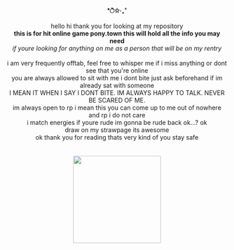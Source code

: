 <p align="center"> <b>*ੈ✩‧₊˚</b><br><br>
hello hi thank you for looking at my repository<br>
<b>this is for hit online game pony.town this will hold all the info you may need</b><br>
<i> if youre looking for anything on me as a person that will be on my rentry</i><br><br>
i am very frequently offtab, feel free to whisper me if i miss anything or dont see that you're online<br>
you are always allowed to sit with me i dont bite just ask beforehand if im already sat with someone<br>
I MEAN IT WHEN I SAY I DONT BITE. IM ALWAYS HAPPY TO TALK. NEVER BE SCARED OF ME.<br>
im always open to rp i mean this you can come up to me out of nowhere and rp i do not care <br>
i match energies if youre rude im gonna be rude back ok...? ok<br>
draw on my strawpage its awesome<br>
ok thank you for reading thats very kind of you stay safe<br><br><br>
<img src="https://file.garden/ZlkiZqgh4hF11d5U/tumblr_3e7fcf82896643135b5a6750b27c79d9_331e89c2_500.png"
	width=200
	height=200></p>


